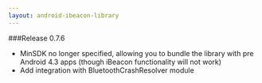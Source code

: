 ```yaml
---
layout: android-ibeacon-library
---
```



###Release 0.7.6

* MinSDK no longer specified, allowing you to bundle the library with pre Android 4.3 apps (though iBeacon functionality will not work)
* Add integration with BluetoothCrashResolver module 

